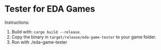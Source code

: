 # Tester for EDA Games
Instructions: 
1. Build with: `cargo build --release`.
2. Copy the binary in `target/release/eda-game-tester` to your game folder.
3. Run with ./eda-game-tester